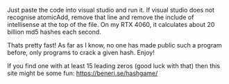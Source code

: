 Just paste the code into visual studio and run it. If visual studio does not recognise atomicAdd, remove that line and remove the include of intellisense at the top of the file. On my RTX 4060, it calculates about 20 billion md5 hashes each second.

Thats pretty fast! As far as I know, no one has made public such a program before, only programs to crack a given hash. Enjoy! 

If you find one with at least 15 leading zeros (good luck with that) then this site might be some fun: https://beneri.se/hashgame/
